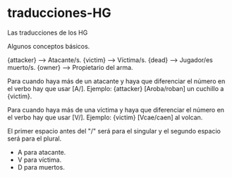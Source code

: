 # traducciones-HG
Las traducciones de los HG

Algunos conceptos básicos.

{attacker} --> Atacante/s.
{victim} --> Víctima/s.
{dead} --> Jugador/es muerto/s.
{owner} --> Propietario del arma.

Para cuando haya más de un atacante y haya que diferenciar el número en el verbo hay que usar [A/]. Ejemplo: {attacker} [Aroba/roban] un cuchillo a {victim}.

Para cuando haya más de una víctima y haya que diferenciar el número en el verbo hay que usar [V/]. Ejemplo: {victim} [Vcae/caen] al volcan.

El primer espacio antes del "/" será para el singular y el segundo espacio será para el plural.

- A para atacante.
- V para víctima.
- D para muertos.
